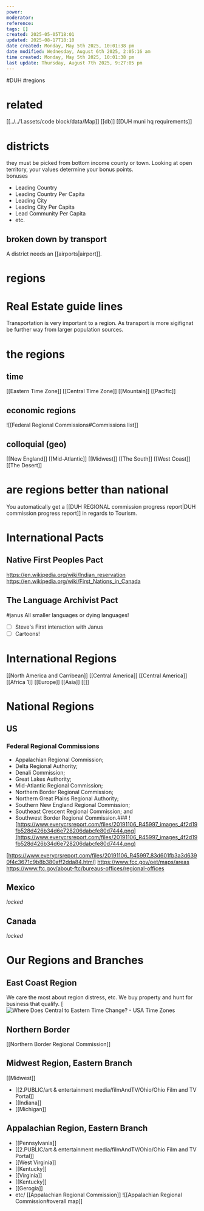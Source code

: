 ```yaml
---
power: 
moderator: 
reference: 
tags: []
created: 2025-05-05T18:01
updated: 2025-08-17T18:10
date created: Monday, May 5th 2025, 10:01:38 pm
date modified: Wednesday, August 6th 2025, 2:05:16 am
time created: Monday, May 5th 2025, 10:01:38 pm
last update: Thursday, August 7th 2025, 9:27:05 pm
---
```

#DUH #regions 

# related
[[../../1.assets/code block/data/Map]]
[[db]]
[[DUH muni hq requirements]]

# districts
they must be picked from bottom income county or town.
Looking at open territory, your values determine your bonus points.  
bonuses

- Leading Country
- Leading Country Per Capita
- Leading City
- Leading City Per Capita
- Lead Community Per Capita
- etc.

## broken down by transport
A district needs an [[airports|airport]].

# regions

# Real Estate guide lines

Transportation is very important to a region.  As transport is more sigifignat be further way from larger population sources.

# 
# the regions
## time
[[Eastern Time Zone]]
[[Central Time Zone]]
[[Mountain]]
[[Pacific]]
## economic regions

![[Federal Regional Commissions#Commissions list]]

## colloquial (geo)
[[New England]]
[[Mid-Atlantic]]
[[Midwest]]
[[The South]]
[[West Coast]]
[[The Desert]]

# are regions better than national
You automatically get a [[DUH REGIONAL commission progress report|DUH commission progress report]] in regards to Tourism.

# International Pacts

## Native First Peoples Pact
https://en.wikipedia.org/wiki/Indian_reservation
https://en.wikipedia.org/wiki/First_Nations_in_Canada

## The Language Archivist Pact
#janus 
All smaller languages or dying languages!
- [ ] Steve's First interaction with Janus
- [ ] Cartoons!

# International Regions
[[North America and Carribean]]
[[Central America]]
[[Central America]]
[[Africa 1]]
[[Europe]]
[[Asia]]
[[]]
# National Regions

## US


### Federal Regional Commissions
- Appalachian Regional Commission; 
- Delta Regional Authority;
- Denali Commission; 
- Great Lakes Authority;
- Mid-Atlantic Regional Commission;
- Northern Border Regional Commission; 
- Northern Great Plains Regional Authority; 
- Southern New England Regional Commission;
- Southeast Crescent Regional Commission; and 
- Southwest Border Regional Commission.### 
![https://www.everycrsreport.com/files/20191106_R45997_images_4f2d19fb528d426b34d6e728206dabcfe80d7444.png](https://www.everycrsreport.com/files/20191106_R45997_images_4f2d19fb528d426b34d6e728206dabcfe80d7444.png)



[https://www.everycrsreport.com/files/20191106_R45997_83d601fb3a3d6390f4c3671c9b8b380aff2dda84.html]
https://www.fcc.gov/oet/maps/areas
https://www.ftc.gov/about-ftc/bureaus-offices/regional-offices


## Mexico
*locked*
## Canada
*locked*

# Our Regions and Branches
## East Coast Region
We care the most about region distress, etc. We buy property and hunt for business that qualify.
[![Where Does Central to Eastern Time Change? - USA Time Zones](https://images.mapsofworld.com/answers/2018/01/states-where-it-change-from-central-to-eastern-time-zone.jpg)
## Northern Border

[[Northern Border Regional Commission]]

## Midwest Region, Eastern Branch
[[Midwest]]
- [[2.PUBLIC/art & entertainment media/filmAndTV/Ohio/Ohio Film and TV Portal]]
- [[Indiana]]
- [[Michigan]]
## Appalachian Region, Eastern Branch
- [[Pennsylvania]]
- [[2.PUBLIC/art & entertainment media/filmAndTV/Ohio/Ohio Film and TV Portal]]
- [[West Virginia]]
- [[Kentucky]]
- [[Virginia]]
- [[Kentucky]]
- [[Gerogia]]
- etc/
[[Appalachian Regional Commission]]
![[Appalachian Regional Commission#overall map]]

